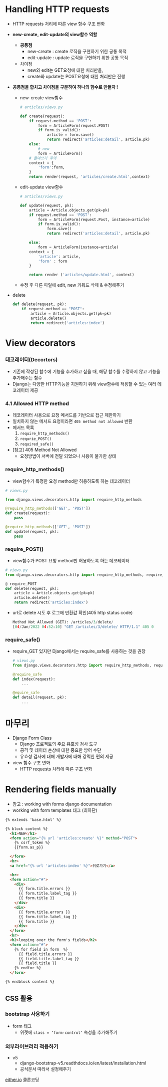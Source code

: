 # Handling HTTP requests

- HTTP requests 처리에 따른 view 함수 구조 변화
- **new-create, edit-update의 view함수 역할**
    - **공통점**
        - new-create : create 로직을 구현하기 위한 공통 목적
        - edit-update : update 로직을 구현하기 위한 공통 목적
    - 차이점
        - new와 edit는 GET요청에 대한 처리만을,
        - create와 update는 POST요청에 대한 처리만은 진행
- **공통점을 합치고 차이점을 구분하여 하나의 함수로 만들자 !**
    - new-create view함수
        
        ```python
        # articles/views.py
        
        def create(request):
            if request.method == 'POST':
                form = ArticleForm(request.POST)
                if form.is_valid():
                    article = form.save()
                    return redirect('articles:detail', article.pk)
            else:
                # new
                form = ArticleForm()
            # 들여쓰기 주의
            context = {
                'form':form,
            }
            return render(request, 'articles/create.html',context)
        ```
        
    - edit-update view함수
        
        ```python
        # articles/views.py
        
        def update(request, pk):
            article = Article.objects.get(pk=pk)
            if request.method == 'POST':
                form = ArticleForm(request.Post, instance=article)
                if form.is_valid():
                    form.save()
                    return redirect('articles:detail', article.pk)
        
            else:
                form = ArticleForm(instance=article)
            context = {
                'article': article,
                'form' : form
            }    
        
            return render ('articles/update.html', context)
        ```
        
    - 수정 후 다른 파일에 edit, new 키워드 삭제 & 수정해주기
- delete
    
    ```python
    def delete(request, pk):
        if request.method == "POST":
            article = Article.objects.get(pk=pk)
            article.delete()
            return redirect('articles:index')
    
    ```
    

# View decorators

### 데코레이터(Decortors)

- 기존에 작성된 함수에 기능을 추가하고 싶을 때, 해당 함수를 수정하지 않고 기능을 추가해주는 함수
- Django는 다양한 HTTP기능을 지원하기 위해 view함수에 적용할 수 있는 여러 데코레이터 제공

### 4.1 Allowed HTTP method

- 데코레이터 사용으로 요청 메서드를 기반으로 접근 제한하기
- 일치하지 않는 메서드 요청이라면 `405 method not allowed` 반환
- 메서드 목록
    1. `require_http_methods()`
    2. `requrie_POST()`
    3. `required_safe()`
- [참고] 405 Method Not Allowed
    - 요청방법이 서버에 전달 되었으나 사용이 불가한 상태

### require_http_methods()

- view함수가 특정한 요청 method만 허용하도록 하는 데코레이터

```python
# views.py

from django.views.decorators.http import require_http_methods

@require_http_methods(['GET', 'POST'])
def create(request):
    pass

@require_http_methods(['GET', 'POST'])
def update(request, pk):
    pass
```

### require_POST()

- view함수가 POST 요청 method만 허용하도록 하는 데코레이터

```python
# views.py
from django.views.decorators.http import require_http_methods, require_POST

@ require_POST
def delete(request, pk):
    article = Article.objects.get(pk=pk)
    article.delete()
    return redirect('articles:index')
```

- url로 delete 시도 후 로그에 반환값 확인(405 http status code)
    
    ```python
    Method Not Allowed (GET): /articles/3/delete/
    [04/Jan/2022 04:52:10] "GET /articles/3/delete/ HTTP/1.1" 405 0
    ```
    

### **require_safe()**

- require_GET 있지만 Django에서는 require_safe를 사용하는 것을 권장
    
    ```python
    # views.py
    from django.views.decorators.http import require_http_methods, requrie_POST, require_safe
    
    @require_safe
    def index(request):
        ...
    
    @equire_safe
    def detail(request, pk):
        ...
    ```
    

# 마무리

- Django Form Class
    - Django 프로젝트의 주요 유효성 검사 도구
    - 공격 및 데이터 손상에 대한 중요한 방어 수단
    - 유효성 검사에 대해 개발자에 대해 강력한 편의 제공
- view 함수 구조 변화
    - HTTP requests 처리에 따른 구조 변화
    

# Rendering fields manually

- 참고 : working with forms django documentation
- working with form templates 태그 (최하단)

```html
{% extends 'base.html' %}

{% block content %}
  <h1>NEW</h1>
  <form action="{% url 'articles:create' %}" method="POST">
    {% csrf_token %}
    {{form.as_p}}

  </form>
  <hr>
  <a href="{% url 'articles:index' %}">뒤로가기</a>

  <hr>
  <form action="#">
    <div> 
      {{ form.title.errors }}
      {{ form.title.label_tag }}
      {{ form.title }}
    </div>
    <div>
      {{ form.title.errors }}
      {{ form.title.label_tag }}
      {{ form.title }}
    </div>
  </form>
  <hr>
  <h2>looping over the form's fields</h2>
  <form action="#">
    {% for field in form  %}
      {{ field.title.errors }}
      {{ field.title.label_tag }}
      {{ field.title }}
    {% endfor %}
  </form>

{% endblock content %}
```

## CSS 활용

### bootstrap 사용하기

- form 태그
    - 위젯에 `class = ‘form-control’` 속성을 추가해주기

### 외부라이브러리 적용하기

- v5
    - django-bootstrap-v5.readthdocs.io/en/latest/installation.html
    - 공식문서 따라서 설정해주기

[either.io](http://either.io) 클론코딩